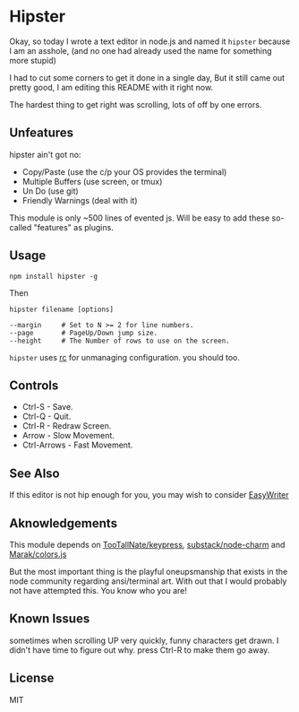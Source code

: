 # Hipster

Okay, so today I wrote a text editor in node.js and named it `hipster` because I am an asshole,
(and no one had already used the name for something more stupid)

I had to cut some corners to get it done in a single day, But it still came out pretty good, 
I am editing this README with it right now.  

The hardest thing to get right was scrolling, lots of off by one errors.

## Unfeatures

hipster ain't got no:

* Copy/Paste        (use the c/p your OS provides the terminal)
* Multiple Buffers  (use screen, or tmux)
* Un Do             (use git)
* Friendly Warnings (deal with it)

This module is only ~500 lines of evented js. 
Will be easy to add these so-called "features" as plugins.

## Usage

```
npm install hipster -g
```

Then
```
hipster filename [options]

--margin     # Set to N >= 2 for line numbers.
--page       # PageUp/Down jump size.
--height     # The Number of rows to use on the screen.

```

`hipster` uses [rc](https://npm.im/rc) for unmanaging configuration. 
you should too.

## Controls

 * Ctrl-S      - Save.
 * Ctrl-Q      - Quit.
 * Ctrl-R      - Redraw Screen.
 * Arrow       - Slow Movement.
 * Ctrl-Arrows - Fast Movement.

## See Also

If this editor is not hip enough for you, you may wish to consider 
[EasyWriter](http://www.webcrunchers.com/stories/easywriter.html)

## Aknowledgements

This module depends on [TooTallNate/keypress](https://github.com/tootallnate/keypress),
[substack/node-charm](https://github.com/substack/node-charm) and 
[Marak/colors.js](https://github.com/Marak/colors.js)

But the most important thing is the playful oneupsmanship that exists in the node
community regarding ansi/terminal art. With out that I would probably not have attempted this.
You know who you are!

## Known Issues

sometimes when scrolling UP very quickly, funny characters get drawn. 
I didn't have time to figure out why. press Ctrl-R to make them go away.

## License

MIT
